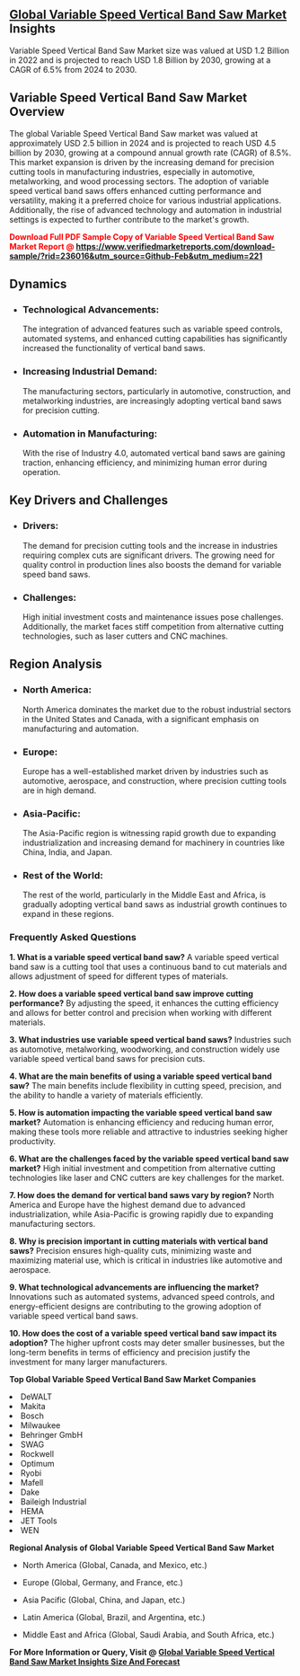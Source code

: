 <h2><a href="https://www.verifiedmarketreports.com/download-sample/?rid=236016&amp;utm_source=Github&amp;utm_medium=221" target="_blank">Global Variable Speed Vertical Band Saw Market</a> Insights</h2><p>Variable Speed Vertical Band Saw Market size was valued at USD 1.2 Billion in 2022 and is projected to reach USD 1.8 Billion by 2030, growing at a CAGR of 6.5% from 2024 to 2030.</p><p> <h2>Variable Speed Vertical Band Saw Market Overview</h2> <p>The global Variable Speed Vertical Band Saw market was valued at approximately USD 2.5 billion in 2024 and is projected to reach USD 4.5 billion by 2030, growing at a compound annual growth rate (CAGR) of 8.5%. This market expansion is driven by the increasing demand for precision cutting tools in manufacturing industries, especially in automotive, metalworking, and wood processing sectors. The adoption of variable speed vertical band saws offers enhanced cutting performance and versatility, making it a preferred choice for various industrial applications. Additionally, the rise of advanced technology and automation in industrial settings is expected to further contribute to the market's growth.</p> <p><b><p><span class=""><span style="color: #ff0000;"><strong>Download Full PDF Sample Copy of Variable Speed Vertical Band Saw Market Report</strong> @ </span><a href="https://www.verifiedmarketreports.com/download-sample/?rid=236016&amp;utm_source=Github-Feb&amp;utm_medium=221" target="_blank">https://www.verifiedmarketreports.com/download-sample/?rid=236016&amp;utm_source=Github-Feb&amp;utm_medium=221</a></span></p></b></p> <h2>Dynamics</h2> <ul> <li><h3>Technological Advancements:</h3> The integration of advanced features such as variable speed controls, automated systems, and enhanced cutting capabilities has significantly increased the functionality of vertical band saws.</li> <li><h3>Increasing Industrial Demand:</h3> The manufacturing sectors, particularly in automotive, construction, and metalworking industries, are increasingly adopting vertical band saws for precision cutting.</li> <li><h3>Automation in Manufacturing:</h3> With the rise of Industry 4.0, automated vertical band saws are gaining traction, enhancing efficiency, and minimizing human error during operation.</li> </ul> <h2>Key Drivers and Challenges</h2> <ul> <li><h3>Drivers:</h3> The demand for precision cutting tools and the increase in industries requiring complex cuts are significant drivers. The growing need for quality control in production lines also boosts the demand for variable speed band saws.</li> <li><h3>Challenges:</h3> High initial investment costs and maintenance issues pose challenges. Additionally, the market faces stiff competition from alternative cutting technologies, such as laser cutters and CNC machines.</li> </ul> <h2>Region Analysis</h2> <ul> <li><h3>North America:</h3> North America dominates the market due to the robust industrial sectors in the United States and Canada, with a significant emphasis on manufacturing and automation.</li> <li><h3>Europe:</h3> Europe has a well-established market driven by industries such as automotive, aerospace, and construction, where precision cutting tools are in high demand.</li> <li><h3>Asia-Pacific:</h3> The Asia-Pacific region is witnessing rapid growth due to expanding industrialization and increasing demand for machinery in countries like China, India, and Japan.</li> <li><h3>Rest of the World:</h3> The rest of the world, particularly in the Middle East and Africa, is gradually adopting vertical band saws as industrial growth continues to expand in these regions.</li> </ul> <h3>Frequently Asked Questions</h3> <p><b>1. What is a variable speed vertical band saw?</b> A variable speed vertical band saw is a cutting tool that uses a continuous band to cut materials and allows adjustment of speed for different types of materials.</p> <p><b>2. How does a variable speed vertical band saw improve cutting performance?</b> By adjusting the speed, it enhances the cutting efficiency and allows for better control and precision when working with different materials.</p> <p><b>3. What industries use variable speed vertical band saws?</b> Industries such as automotive, metalworking, woodworking, and construction widely use variable speed vertical band saws for precision cuts.</p> <p><b>4. What are the main benefits of using a variable speed vertical band saw?</b> The main benefits include flexibility in cutting speed, precision, and the ability to handle a variety of materials efficiently.</p> <p><b>5. How is automation impacting the variable speed vertical band saw market?</b> Automation is enhancing efficiency and reducing human error, making these tools more reliable and attractive to industries seeking higher productivity.</p> <p><b>6. What are the challenges faced by the variable speed vertical band saw market?</b> High initial investment and competition from alternative cutting technologies like laser and CNC cutters are key challenges for the market.</p> <p><b>7. How does the demand for vertical band saws vary by region?</b> North America and Europe have the highest demand due to advanced industrialization, while Asia-Pacific is growing rapidly due to expanding manufacturing sectors.</p> <p><b>8. Why is precision important in cutting materials with vertical band saws?</b> Precision ensures high-quality cuts, minimizing waste and maximizing material use, which is critical in industries like automotive and aerospace.</p> <p><b>9. What technological advancements are influencing the market?</b> Innovations such as automated systems, advanced speed controls, and energy-efficient designs are contributing to the growing adoption of variable speed vertical band saws.</p> <p><b>10. How does the cost of a variable speed vertical band saw impact its adoption?</b> The higher upfront costs may deter smaller businesses, but the long-term benefits in terms of efficiency and precision justify the investment for many larger manufacturers.</p> </p><p><strong>Top Global Variable Speed Vertical Band Saw Market Companies</strong></p><div data-test-id=""><p><li>DeWALT</li><li> Makita</li><li> Bosch</li><li> Milwaukee</li><li> Behringer GmbH</li><li> SWAG</li><li> Rockwell</li><li> Optimum</li><li> Ryobi</li><li> Mafell</li><li> Dake</li><li> Baileigh Industrial</li><li> HEMA</li><li> JET Tools</li><li> WEN</li></p><div><strong>Regional Analysis of&nbsp;Global Variable Speed Vertical Band Saw Market</strong></div><ul><li dir="ltr"><p dir="ltr">North America&nbsp;(Global, Canada, and Mexico, etc.)</p></li><li dir="ltr"><p dir="ltr">Europe (Global, Germany, and France, etc.)</p></li><li dir="ltr"><p dir="ltr">Asia Pacific&nbsp;(Global, China, and Japan, etc.)</p></li><li dir="ltr"><p dir="ltr">Latin America&nbsp;(Global, Brazil, and Argentina, etc.)</p></li><li dir="ltr">Middle East and Africa&nbsp;(Global, Saudi Arabia, and South Africa, etc.)</li></ul><p><strong>For More Information or Query, Visit @&nbsp;</strong><strong><a href="https://www.verifiedmarketreports.com/product/variable-speed-vertical-band-saw-market/?utm_source=Github&amp;utm_medium=221" target="_blank">Global Variable Speed Vertical Band Saw Market Insights Size And Forecast</a></strong></p></div>
